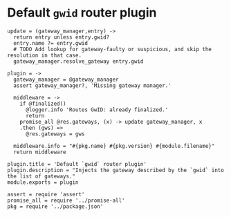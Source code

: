Default `gwid` router plugin
============================

    update = (gateway_manager,entry) ->
      return entry unless entry.gwid?
      entry.name ?= entry.gwid
      # TODO Add lookup for gateway-faulty or suspicious, and skip the resolution in that case.
      gateway_manager.resolve_gateway entry.gwid

    plugin = ->
      gateway_manager = @gateway_manager
      assert gateway_manager?, 'Missing gateway manager.'

      middleware = ->
        if @finalized()
          @logger.info 'Routes GwID: already finalized.'
          return
        promise_all @res.gateways, (x) -> update gateway_manager, x
        .then (gws) =>
          @res.gateways = gws

      middleware.info = "#{pkg.name} #{pkg.version} #{module.filename}"
      return middleware

    plugin.title = 'Default `gwid` router plugin'
    plugin.description = "Injects the gateway described by the `gwid` into the list of gateways."
    module.exports = plugin

    assert = require 'assert'
    promise_all = require '../promise-all'
    pkg = require '../package.json'
